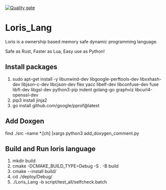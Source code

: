 [![Quality gate](https://sonarcloud.io/api/project_badges/quality_gate?project=yunhaizhu_Loris_Lang)](https://sonarcloud.io/summary/new_code?id=yunhaizhu_Loris_Lang)

# Loris_Lang
Loris is a ownership based memory safe dynamic programming language. 

Safe as Rust, Faster as Lua, Easy use as Python!

## Install packages
1. sudo apt-get install -y libunwind-dev libgoogle-perftools-dev libxxhash-dev libjson-c-dev libcjson-dev flex yacc libelf-dev libconfuse-dev fuse libfl-dev libgsl-dev python3-pip indent golang-go graphviz libcurl4-openssl-dev
2. pip3 install jinja2
3. go install github.com/google/pprof@latest

## Add Doxgen
find ./src -name *.[ch] |xargs python3 add_doxygen_comment.py

## Build and Run loris language
1. mkdir build
2. cmake -DCMAKE_BUILD_TYPE=Debug -S . -B build
3. cmake --install build/
4. cd ./deploy/Debug/
5. ./Loris_Lang -b script/test_all/selfcheck.batch
